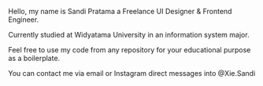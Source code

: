 Hello, my name is Sandi Pratama a Freelance UI Designer & Frontend Engineer.

Currently studied at Widyatama University in an information system major.

Feel free to use my code from any repository for your educational purpose as a boilerplate.

You can contact me via email or Instagram direct messages into @Xie.Sandi
